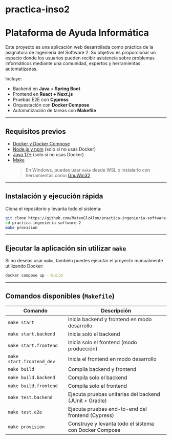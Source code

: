 # practica-inso2
# Plataforma de Ayuda Informática

Este proyecto es una aplicación web desarrollada como práctica de la asignatura de Ingeniería del Software 2. Su objetivo es proporcionar un espacio donde los usuarios pueden recibir asistencia sobre problemas informáticos mediante una comunidad, expertos y herramientas automatizadas.

Incluye:

- Backend en **Java + Spring Boot**
- Frontend en **React + Next.js** 
- Pruebas E2E con **Cypress**
- Orquestación con **Docker Compose**
- Automatización de tareas con **Makefile**

---

## Requisitos previos

- [Docker y Docker Compose](https://docs.docker.com/)
- [Node.js y npm](https://nodejs.org/) (solo si no usas Docker)
- [Java 17+](https://adoptium.net/) (solo si no usas Docker)
- [Make](https://www.gnu.org/software/make/)  
  > En Windows, puedes usar `make` desde WSL o instalarlo con herramientas como [GnuWin32](http://gnuwin32.sourceforge.net/packages/make.htm)

---

## Instalación y ejecución rápida

Clona el repositorio y levanta todo el sistema:

```bash
git clone https://github.com/MateoGlzAlon/practica-ingenieria-software-2.git
cd practica-ingenieria-software-2
make provision
```

---

## Ejecutar la aplicación sin utilizar `make`

Si no deseas usar `make`, también puedes ejecutar el proyecto manualmente utilizando Docker:

```bash
docker compose up --build
```

---

## Comandos disponibles (`Makefile`)

| Comando                  | Descripción                                              |
|--------------------------|----------------------------------------------------------|
| `make start`             | Inicia backend y frontend en modo desarrollo             |
| `make start.backend`     | Inicia solo el backend                                   |
| `make start.frontend`    | Inicia solo el frontend (modo producción)                |
| `make start.frontend_dev`| Inicia el frontend en modo desarrollo                    |
| `make build`             | Compila backend y frontend                               |
| `make build.backend`     | Compila solo el backend                                  |
| `make build.frontend`    | Compila solo el frontend                                 |
| `make test.backend`      | Ejecuta pruebas unitarias del backend (JUnit + Gradle)   |
| `make test.e2e`          | Ejecuta pruebas end-to-end del frontend (Cypress)        |
| `make provision`         | Construye y levanta todo el sistema con Docker Compose   |
